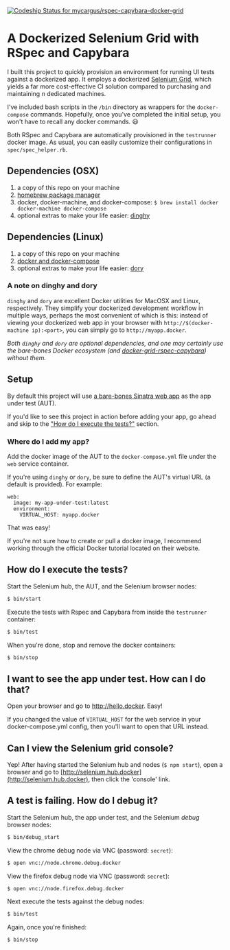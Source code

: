 [![Codeship Status for mycargus/rspec-capybara-docker-grid](https://app.codeship.com/projects/cde19920-1163-0137-b4bb-6e24e5bbfd47/status?branch=master)](https://app.codeship.com/projects/327276)

# A Dockerized Selenium Grid with RSpec and Capybara

I built this project to quickly provision an environment for running
UI tests against a dockerized app. It employs a dockerized [Selenium Grid](https://github.com/SeleniumHQ/selenium/wiki/Grid2), which yields a far more cost-effective CI solution compared to purchasing and maintaining *n* dedicated machines.

I've included bash scripts in the `/bin` directory as wrappers for the `docker-compose` commands. Hopefully, once you've completed the initial setup, you won't have to recall any docker commands. :smiley:

Both RSpec and Capybara are automatically provisioned in the `testrunner` docker image. As usual, you can easily customize their configurations in `spec/spec_helper.rb`.

## Dependencies (OSX)

1. a copy of this repo on your machine
2. [homebrew package manager](http://brew.sh/)
3. docker, docker-machine, and docker-compose: `$ brew install docker docker-machine docker-compose`
4. optional extras to make your life easier: [dinghy](https://github.com/codekitchen/dinghy)

## Dependencies (Linux)

1. a copy of this repo on your machine
2. [docker and docker-compose](https://docs.docker.com/engine/installation/linux/)
3. optional extras to make your life easier: [dory](https://github.com/FreedomBen/dory)

### A note on dinghy and dory

`dinghy` and `dory` are excellent Docker utilities for MacOSX and Linux, respectively. They simplify your dockerized
development workflow in multiple ways, perhaps the most convenient of which is this: instead of viewing your dockerized
web app in your browser with `http://$(docker-machine ip):<port>`, you can simply go to `http://myapp.docker`.

_Both `dinghy` and `dory` are optional dependencies, and one may certainly use the bare-bones Docker ecosystem
(and [docker-grid-rspec-capybara](https://github.com/mycargus/docker-grid-rspec-capybara)) without them._

## Setup

By default this project will use [a bare-bones Sinatra web app](https://github.com/mycargus/hello_docker_world) as the
app under test (AUT).

If you'd like to see this project in action before adding your app, go ahead and skip to the
["How do I execute the tests?"](https://github.com/mycargus/docker-grid-rspec-capybara/blob/master/README.md#how-do-i-execute-the-tests) section.

### Where do I add my app?

Add the docker image of the AUT to the `docker-compose.yml` file under the `web` service container.

If you're using `dinghy` or `dory`, be sure to define the AUT's virtual URL (a default is provided). For example:

```
web:
  image: my-app-under-test:latest
  environment:
    VIRTUAL_HOST: myapp.docker
```

That was easy!

If you're not sure how to create or pull a docker image, I recommend working through the official Docker tutorial located on
their website.

## How do I execute the tests?

Start the Selenium hub, the AUT, and the Selenium browser nodes:

```sh
$ bin/start
```

Execute the tests with Rspec and Capybara from inside the `testrunner` container:

```sh
$ bin/test
```

When you're done, stop and remove the docker containers:

```sh
$ bin/stop
```

## I want to see the app under test. How can I do that?

Open your browser and go to http://hello.docker. Easy!

If you changed the value of `VIRTUAL_HOST` for the web service in your
docker-compose.yml config, then you'll want to open that URL instead.

## Can I view the Selenium grid console?

Yep! After having started the Selenium hub and nodes (`$ npm start`), open a
browser and go to [http://selenium.hub.docker](http://selenium.hub.docker), then click the 'console' link.

## A test is failing. How do I debug it?

Start the Selenium hub, the app under test, and the Selenium *debug* browser nodes:

```sh
$ bin/debug_start
```

View the chrome debug node via VNC (password: `secret`):

```sh
$ open vnc://node.chrome.debug.docker
```

View the firefox debug node via VNC (password: `secret`):

```sh
$ open vnc://node.firefox.debug.docker
```

Next execute the tests against the debug nodes:

```sh
$ bin/test
```

Again, once you're finished:

```sh
$ bin/stop
```

